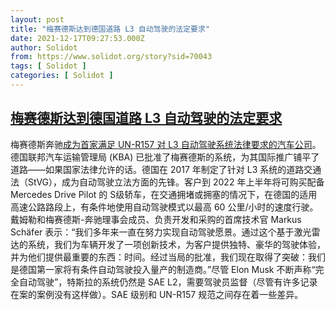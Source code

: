 ```yaml
---
layout: post
title: "梅赛德斯达到德国道路 L3 自动驾驶的法定要求"
date: 2021-12-17T09:27:53.000Z
author: Solidot
from: https://www.solidot.org/story?sid=70043
tags: [ Solidot ]
categories: [ Solidot ]
---
```

<!--1639733273000-->
[梅赛德斯达到德国道路 L3 自动驾驶的法定要求](https://www.solidot.org/story?sid=70043)
------

<div>
梅赛德斯奔驰<a href="https://www.autonomousvehicleinternational.com/news/adas/mercedes-meets-legal-requirements-for-l3-driving-on-german-roads.html" target="_blank">成为首家满足 UN-R157 对 L3 自动驾驶系统法律要求的汽车公司</a>。德国联邦汽车运输管理局 (KBA) 已批准了梅赛德斯的系统，为其国际推广铺平了道路——如果国家法律允许的话。德国在 2017 年制定了针对 L3 系统的道路交通法（StVG），成为自动驾驶立法方面的先锋。客户到 2022 年上半年将可购买配备Mercedes Drive Pilot 的 S级轿车，在交通拥堵或拥塞的情况下，在德国的适用高速公路路段上，有条件地使用自动驾驶模式以最高 60 公里/小时的速度行驶。戴姆勒和梅赛德斯-奔驰理事会成员、负责开发和采购的首席技术官 Markus Schäfer 表示：“我们多年来一直在努力实现自动驾驶愿景。通过这个基于激光雷达的系统，我们为车辆开发了一项创新技术，为客户提供独特、豪华的驾驶体验，并为他们提供最重要的东西：时间。经过当局的批准，我们现在取得了突破：我们是德国第一家将有条件自动驾驶投入量产的制造商。”尽管 Elon Musk 不断声称“完全自动驾驶”，特斯拉的系统仍然是 SAE L2，需要驾驶员监督（尽管有许多记录在案的案例没有这样做）。SAE 级别和 UN-R157 规范之间存在着一些差异。
</div>
